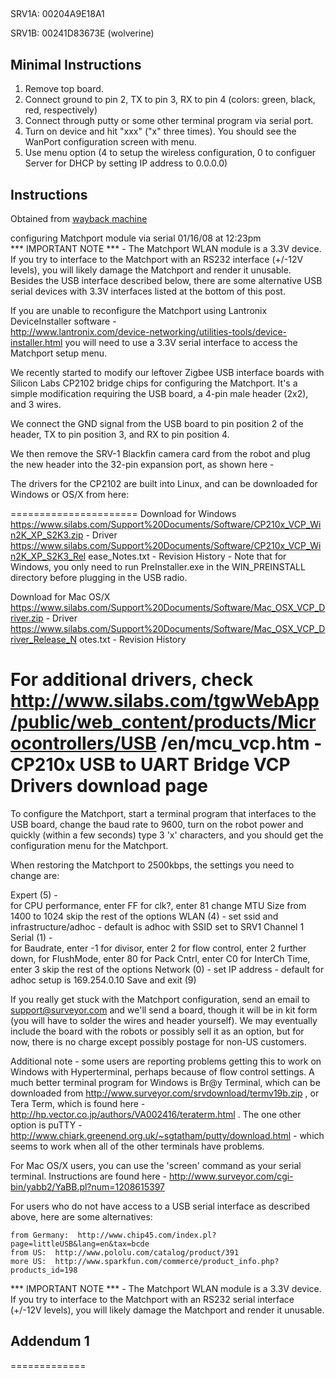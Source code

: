 
##

SRV1A: 00204A9E18A1

SRV1B: 00241D83673E (wolverine)

## Minimal Instructions

1. Remove top board.
2. Connect ground to pin 2, TX to pin 3, RX to pin 4  (colors: green, black, red, respectively)
3. Connect through putty or some other terminal program via serial port.
4. Turn on device and hit "xxx" ("x" three times).  You should see the WanPort configuration screen with menu.
5. Use menu option (4 to setup the wireless configuration, 0 to configuer Server for DHCP by setting IP address to 0.0.0.0)

## Instructions

Obtained from [wayback machine](http://web.archive.org/web/20100807101746/http://www.surveyor.com/cgi-bin/yabb2/YaBB.pl?num=1200515001)


configuring Matchport module via serial
01/16/08 at 12:23pm  
*** IMPORTANT NOTE *** - The Matchport WLAN module is a 3.3V device.  If you try to interface to the Matchport with an RS232 interface (+/-12V levels), you will likely damage the Matchport and render it unusable.  Besides the USB interface described below, there are some alternative USB serial devices with 3.3V interfaces listed at the bottom of this post.
 
If you are unable to reconfigure the Matchport using Lantronix DeviceInstaller software -  
    http://www.lantronix.com/device-networking/utilities-tools/device-installer.html
you will need to use a 3.3V serial interface to access the Matchport setup menu.
 
We recently started to modify our leftover Zigbee USB interface boards with Silicon Labs CP2102 bridge chips for configuring the Matchport.  It's a simple modification requiring the USB board, a 4-pin male header (2x2), and 3 wires. 

We connect the GND signal from the USB board to pin position 2 of the header, TX to pin position 3, and RX to pin position 4.
 

 
We then remove the SRV-1 Blackfin camera card from the robot and plug the new header into the 32-pin expansion port, as shown here -
 

 
The drivers for the CP2102 are built into Linux, and can be downloaded for Windows or OS/X from here:
 
======================
Download for Windows
    https://www.silabs.com/Support%20Documents/Software/CP210x_VCP_Win2K_XP_S2K3.zip - Driver
    https://www.silabs.com/Support%20Documents/Software/CP210x_VCP_Win2K_XP_S2K3_Rel ease_Notes.txt - Revision History - Note that for Windows, you only need to run PreInstaller.exe in the WIN_PREINSTALL directory before plugging in the USB radio.
 
Download for Mac OS/X
    https://www.silabs.com/Support%20Documents/Software/Mac_OSX_VCP_Driver.zip - Driver
    https://www.silabs.com/Support%20Documents/Software/Mac_OSX_VCP_Driver_Release_N otes.txt - Revision History
 
For additional drivers, check http://www.silabs.com/tgwWebApp/public/web_content/products/Microcontrollers/USB /en/mcu_vcp.htm - CP210x USB to UART Bridge VCP Drivers download page
======================
 
To configure the Matchport, start a terminal program that interfaces to the USB board, change the baud rate to 9600, turn on the robot power and quickly (within a few seconds) type 3 'x' characters, and you should get the configuration menu for the Matchport.
 

 
When restoring the Matchport to 2500kbps, the settings you need to change are:
 
  Expert (5) -  
     for CPU performance, enter FF
     for clk?, enter 81
     change MTU Size from 1400 to 1024
     skip the rest of the options
  WLAN (4) - set ssid and infrastructure/adhoc  - default is adhoc with SSID set to SRV1
  Channel 1 Serial (1) -  
     for Baudrate, enter -1
     for divisor, enter 2
     for flow control, enter 2
     further down, for FlushMode, enter 80
     for Pack Cntrl, enter C0
     for InterCh Time, enter 3
     skip the rest of the options
  Network (0) - set IP address - default for adhoc setup is 169.254.0.10
  Save and exit (9)
 
If you really get stuck with the Matchport configuration, send an email to support@surveyor.com and we'll send a board, though it will be in kit form (you will have to solder the wires and header yourself).  We may eventually include the board with the robots or possibly sell it as an option, but for now, there is no charge except possibly postage for non-US customers.
 
Additional note - some users are reporting problems getting this to work on Windows with Hyperterminal, perhaps because of flow control settings.  A much better terminal program for Windows is Br@y Terminal, which can be downloaded from http://www.surveyor.com/srvdownload/termv19b.zip , or Tera Term, which is found here - http://hp.vector.co.jp/authors/VA002416/teraterm.html .  The one other option is puTTY - http://www.chiark.greenend.org.uk/~sgtatham/putty/download.html - which seems to work when all of the other terminals have problems.
 
For Mac OS/X users, you can use the 'screen' command as your serial terminal.  Instructions are found here - http://www.surveyor.com/cgi-bin/yabb2/YaBB.pl?num=1208615397
 
For users who do not have access to a USB serial interface as described above, here are some alternatives:
 
    from Germany:  http://www.chip45.com/index.pl?page=littleUSB&lang=en&tax=bcde
    from US:  http://www.pololu.com/catalog/product/391
    more US:  http://www.sparkfun.com/commerce/product_info.php?products_id=198
 
*** IMPORTANT NOTE *** - The Matchport WLAN module is a 3.3V device.  If you try to interface to the Matchport with an RS232 serial interface (+/-12V levels), you will likely damage the Matchport and render it unusable.

## Addendum 1
=============

